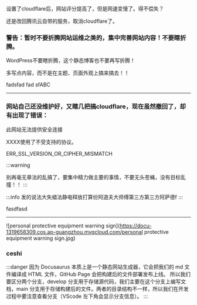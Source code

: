 设置了cloudflare后，网站评分提高了，但是网速变慢了。得不偿失？

还是改回腾讯云自带的服务，取消cloudflare了。

### **警告：暂时不要折腾网站运维之类的，集中完善网站内容！不要瞎折腾。**

WordPress不要瞎折腾，这个静态博客也不要再写折腾！

多写点内容，而不是在主题、页面外观上搞来搞去！！



fadsfad fad sfABC

---

### 网站自己还没维护好，又瞎几把搞cloudflare，现在虽然撤回了，却有出现了错误：

此网站无法提供安全连接

XXXX使用了不受支持的协议。

ERR_SSL_VERSION_OR_CIPHER_MISMATCH



:::warning

别再毫无章法的乱搞了，要集中精力做主要的事情，不要无头苍蝇，没有目标乱撞！！
:::

:::info
发的说法大失蜡法静电释放打算份阿道夫大师傅第三方第三方阿萨德f
:::

fasdfasd 

---

![personal protective equipment warning sign](https://docu-1319658309.cos.ap-guangzhou.myqcloud.com/personal protective equipment warning sign.jpg)

### ceshi 


:::danger
因为 Docusaurus 本质上是一个静态网站生成器，它会把我们的 md 文件编译成 HTML 文件，GitHub Page 会把构建后的文件部署发布上线。
所以我们要区分两个分支，develop 分支用于存储源代码，我们主要在这个分支上编写文档，main 分支用于存储构建后的文件。两者的目录结构不一样，所以我们在开发过程中要注意查看分支（VScode 左下角会显示分支信息）。
:::